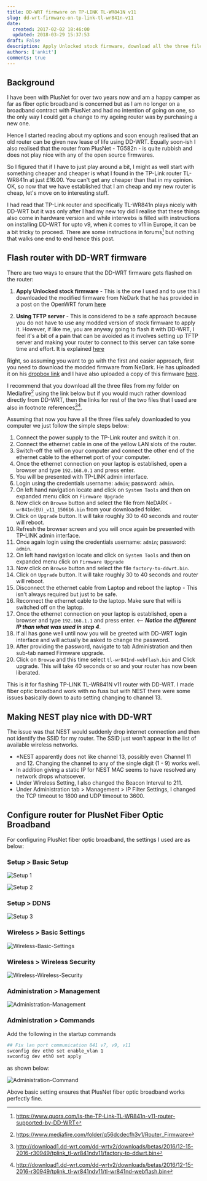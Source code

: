 ```yaml
---
title: DD-WRT firmware on TP-LINK TL-WR841N v11
slug: dd-wrt-firmware-on-tp-link-tl-wr841n-v11
date: 
  created: 2017-02-02 18:46:00
  updated: 2018-03-29 15:37:53
draft: False
description: Apply Unlocked stock firmware, download all the three files from... Follow these steps... 1. Connect the power supply to the TP-Link router and switch it on. 2. Connect the ethernet cable in one of the yellow LAN slots of the router. ...
authors: ['ankit']
comments: true
---
```


## Background

I have been with PlusNet for over two years now and am a happy camper as far as fiber optic broadband is concerned but as I am no longer on a broadband contract with PlusNet and had no intention of going on one, so the only way I could get a change to my ageing router was by purchasing a new one.

Hence I started reading about my options and soon enough realised that an old router can be given new lease of life using DD-WRT. Equally soon-ish I also realised that the router from PlusNet - TG582n - is quite rubbish and does not play nice with any of the open source firmwares.

So I figured that if I have to just play around a bit, I might as well start with something cheaper and cheaper is what I found in the TP-Link router TL-WR841n at just £16.00. You can't get any cheaper than that in my opinion. OK, so now that we have established that I am cheap and my new router is cheap, let's move on to interesting stuff.

I had read that TP-Link router and specifically TL-WR841n plays nicely with DD-WRT but it was only after I had my new toy did I realise that these things also come in hardware version and while interwebs is filled with instructions on installing DD-WRT for upto v9, when it comes to v11 in Europe, it can be a bit tricky to proceed. There are some instructions in forums[^1] but nothing that walks one end to end hence this post.

[^1]: https://www.quora.com/Is-the-TP-Link-TL-WR841n-v11-router-supported-by-DD-WRT

<!-- more -->

## Flash router with DD-WRT firmware

There are two ways to ensure that the DD-WRT firmware gets flashed on the router:

1. **Apply Unlocked stock firmware** - This is the one I used and to use this I downloaded the modified firmware from NeDark that he has provided in a post on the OpenWRT forum [here](https://forum.openwrt.org/viewtopic.php?id=67382)

2. **Using TFTP server** - This is considered to be a safe approach because you do not have to use any modded version of stock firmware to apply it. However, if like me, you are anyway going to flash it with DD-WRT, I feel it's a bit of a pain that can be avoided as it involves setting up TFTP server and making your router to connect to this server can take some time and effort. It is explained [here](http://www.dd-wrt.com/phpBB2/viewtopic.php?t=304830&amp;sid=84c147f63f0876b055b3eb7add2a8d4e)


Right, so assuming you want to go with the first and easier approach, first you need to download the modded firmware from NeDark. He has uploaded it on his [dropbox link](https://dl.dropboxusercontent.com/u/5038754/wr841n%28EU%29_v11_150616.bin) and I have also uploaded a copy of this firmware [here](http://www.mediafire.com/file/4ap8bde3m6trcs2/wr841n%28EU%29_v11_150616.bin).

I recommend that you download all the three files from my folder on Mediafire[^2] using the link below but if you would much rather download directly from DD-WRT, then the links for rest of the two files that I used are also in footnote references[^3][^4].

[^2]: https://www.mediafire.com/folder/q56dcdecfh3v1/Router_Firmware
[^3]: http://download1.dd-wrt.com/dd-wrtv2/downloads/betas/2016/12-15-2016-r30949/tplink_tl-wr841ndv11/factory-to-ddwrt.bin
[^4]: http://download1.dd-wrt.com/dd-wrtv2/downloads/betas/2016/12-15-2016-r30949/tplink_tl-wr841ndv11/tl-wr841nd-webflash.bin

Assuming that now you have all the three files safely downloaded to you computer we just follow the simple steps below:


1. Connect the power supply to the TP-Link router and switch it on.
2. Connect the ethernet cable in one of the yellow LAN slots of the router.
3. Switch-off the wifi on your computer and connect the other end of the ethernet cable to the ethernet port of your computer.
4. Once the ethernet connection on your laptop is established, open a browser and type `192.168.0.1` and press enter.
5. You will be presented with TP-LINK admin interface.
6. Login using the credentials username: `admin`; password: `admin`.
7. On left hand navigation locate and click on `System Tools` and then on expanded menu click on `Firmware Upgrade`
8. Now click on `Browse` button and select the file from NeDARK - `wr841n(EU)_v11_150616.bin` from your downloaded folder.
9. Click on `Upgrade` button. It will take roughly 30 to 40 seconds and router will reboot.
10. Refresh the browser screen and you will once again be presented with TP-LINK admin interface.
11. Once again login using the credentials username: `admin`; password: `admin`.
12. On left hand navigation locate and click on `System Tools` and then on expanded menu click on `Firmware Upgrade`
13. Now click on `Browse` button and select the file `factory-to-ddwrt.bin`.
14. Click on `Upgrade` button. It will take roughly 30 to 40 seconds and router will reboot.
15. Disconnect the ethernet cable from Laptop and reboot the laptop - This isn't always required but just to be safe.
16. Reconnect the ethernet cable to the laptop. Make sure that wifi is switched off on the laptop.
17. Once the ethernet connection on your laptop is established, open a browser and type `192.168.1.1` and press enter.  <-- ***Notice the different IP than what was used in step 4***.
18. If all has gone well until now you will be greeted with DD-WRT login interface and will actually be asked to change the password.
19. After providing the password, navigate to tab Administration and then sub-tab named Firmware upgrade.
20. Click on `Browse` and this time select `tl-wr841nd-webflash.bin` and Click upgrade. This will take 40 seconds or so and your router has now been liberated.


This is it for flashing TP-LINK TL-WR841N v11 router with DD-WRT. I made fiber optic broadband work with no fuss but with NEST there were some issues basically down to auto setting changing to channel 13.

## Making NEST play nice with DD-WRT
The issue was that NEST would suddenly drop internet connection and then not identify the SSID for my router. The SSID just won't appear in the list of available wireless networks.

* *NEST apparently does not like channel 13, possibly even Channel 11 and 12. Changing the channel to any of the single digit (1 - 9) works well.
* In addition giving a static IP for NEST MAC seems to have resolved any network drops whatsoever.
* Under Wireless Setting, I also changed the Beacon Interval to 211.
* Under Administration tab > Management > IP Filter Settings, I changed the TCP timeout to 1800 and UDP timeout to 3600.


## Configure router for PlusNet Fiber Optic Broadband

For configuring PlusNet fiber optic broadband, the settings I used are as below:

### **Setup > Basic Setup**

![Setup 1](../assets/images/2017/02/SetupBasicSetup_1.PNG)

![Setup 2](../assets/images/2017/02/SetupBasicSetup_2.PNG)

### **Setup > DDNS**

![Setup 3](../assets/images/2017/02/DDNS.PNG)

### **Wireless > Basic Settings**

![Wireless-Basic-Settings](../assets/images/2017/02/Wireless-Basic-Settings.PNG)

### **Wireless > Wireless Security**

![Wireless-Wireless-Security](../assets/images/2017/02/Wireless-Wireless-Security.PNG)

### **Administration > Management**

![Administration-Management](../assets/images/2017/02/Administration-Management.PNG)

### **Administration > Commands**

Add the following in the startup commands

```bash linenums="1"
## Fix lan port communication 841 v7, v9, v11 
swconfig dev eth0 set enable_vlan 1 
swconfig dev eth0 set apply
```

as shown below:

![Administration-Command](../assets/images/2017/02/Administration-Command.PNG)

Above basic setting ensures that PlusNet fiber optic broadband works perfectly fine.
